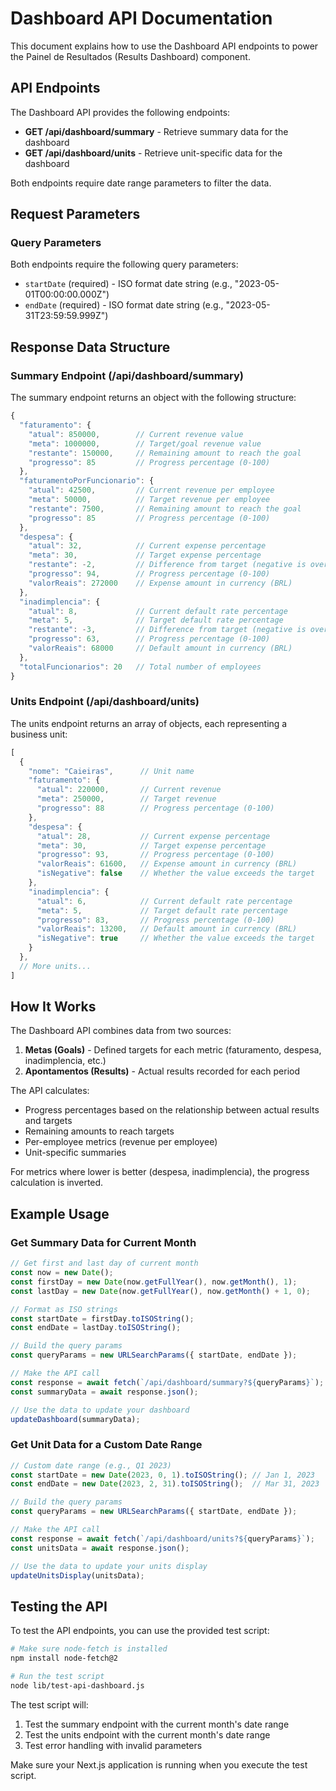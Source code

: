 # Dashboard API Documentation

This document explains how to use the Dashboard API endpoints to power the Painel de Resultados (Results Dashboard) component.

## API Endpoints

The Dashboard API provides the following endpoints:

- **GET /api/dashboard/summary** - Retrieve summary data for the dashboard
- **GET /api/dashboard/units** - Retrieve unit-specific data for the dashboard

Both endpoints require date range parameters to filter the data.

## Request Parameters

### Query Parameters

Both endpoints require the following query parameters:

- `startDate` (required) - ISO format date string (e.g., "2023-05-01T00:00:00.000Z")
- `endDate` (required) - ISO format date string (e.g., "2023-05-31T23:59:59.999Z")

## Response Data Structure

### Summary Endpoint (/api/dashboard/summary)

The summary endpoint returns an object with the following structure:

```javascript
{
  "faturamento": {
    "atual": 850000,        // Current revenue value
    "meta": 1000000,        // Target/goal revenue value
    "restante": 150000,     // Remaining amount to reach the goal
    "progresso": 85         // Progress percentage (0-100)
  },
  "faturamentoPorFuncionario": {
    "atual": 42500,         // Current revenue per employee
    "meta": 50000,          // Target revenue per employee
    "restante": 7500,       // Remaining amount to reach the goal
    "progresso": 85         // Progress percentage (0-100)
  },
  "despesa": {
    "atual": 32,            // Current expense percentage
    "meta": 30,             // Target expense percentage
    "restante": -2,         // Difference from target (negative is over budget)
    "progresso": 94,        // Progress percentage (0-100)
    "valorReais": 272000    // Expense amount in currency (BRL)
  },
  "inadimplencia": {
    "atual": 8,             // Current default rate percentage
    "meta": 5,              // Target default rate percentage
    "restante": -3,         // Difference from target (negative is over target)
    "progresso": 63,        // Progress percentage (0-100)
    "valorReais": 68000     // Default amount in currency (BRL)
  },
  "totalFuncionarios": 20   // Total number of employees
}
```

### Units Endpoint (/api/dashboard/units)

The units endpoint returns an array of objects, each representing a business unit:

```javascript
[
  {
    "nome": "Caieiras",      // Unit name
    "faturamento": {
      "atual": 220000,       // Current revenue
      "meta": 250000,        // Target revenue
      "progresso": 88        // Progress percentage (0-100)
    },
    "despesa": {
      "atual": 28,           // Current expense percentage
      "meta": 30,            // Target expense percentage
      "progresso": 93,       // Progress percentage (0-100)
      "valorReais": 61600,   // Expense amount in currency (BRL)
      "isNegative": false    // Whether the value exceeds the target
    },
    "inadimplencia": {
      "atual": 6,            // Current default rate percentage
      "meta": 5,             // Target default rate percentage
      "progresso": 83,       // Progress percentage (0-100)
      "valorReais": 13200,   // Default amount in currency (BRL)
      "isNegative": true     // Whether the value exceeds the target
    }
  },
  // More units...
]
```

## How It Works

The Dashboard API combines data from two sources:

1. **Metas (Goals)** - Defined targets for each metric (faturamento, despesa, inadimplencia, etc.)
2. **Apontamentos (Results)** - Actual results recorded for each period

The API calculates:
- Progress percentages based on the relationship between actual results and targets
- Remaining amounts to reach targets
- Per-employee metrics (revenue per employee)
- Unit-specific summaries

For metrics where lower is better (despesa, inadimplencia), the progress calculation is inverted.

## Example Usage

### Get Summary Data for Current Month

```javascript
// Get first and last day of current month
const now = new Date();
const firstDay = new Date(now.getFullYear(), now.getMonth(), 1);
const lastDay = new Date(now.getFullYear(), now.getMonth() + 1, 0);

// Format as ISO strings
const startDate = firstDay.toISOString();
const endDate = lastDay.toISOString();

// Build the query params
const queryParams = new URLSearchParams({ startDate, endDate });

// Make the API call
const response = await fetch(`/api/dashboard/summary?${queryParams}`);
const summaryData = await response.json();

// Use the data to update your dashboard
updateDashboard(summaryData);
```

### Get Unit Data for a Custom Date Range

```javascript
// Custom date range (e.g., Q1 2023)
const startDate = new Date(2023, 0, 1).toISOString(); // Jan 1, 2023
const endDate = new Date(2023, 2, 31).toISOString();  // Mar 31, 2023

// Build the query params
const queryParams = new URLSearchParams({ startDate, endDate });

// Make the API call
const response = await fetch(`/api/dashboard/units?${queryParams}`);
const unitsData = await response.json();

// Use the data to update your units display
updateUnitsDisplay(unitsData);
```

## Testing the API

To test the API endpoints, you can use the provided test script:

```bash
# Make sure node-fetch is installed
npm install node-fetch@2

# Run the test script
node lib/test-api-dashboard.js
```

The test script will:
1. Test the summary endpoint with the current month's date range
2. Test the units endpoint with the current month's date range
3. Test error handling with invalid parameters

Make sure your Next.js application is running when you execute the test script. 